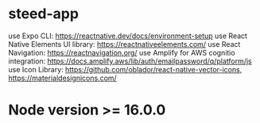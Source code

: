 # steed-app

use Expo CLI: https://reactnative.dev/docs/environment-setup
use React Native Elements UI library: https://reactnativeelements.com/
use React Navigation: https://reactnavigation.org/
use Amplify for AWS cognitio integration: https://docs.amplify.aws/lib/auth/emailpassword/q/platform/js
use Icon Library: https://github.com/oblador/react-native-vector-icons, https://materialdesignicons.com/

# Node version >= 16.0.0
